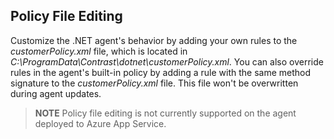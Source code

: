 <!--
title: "Level 2 Rules - Introduction"
description: "Introduction to .NET Level 2 Rules"
tags: "installation policy customization rules level agent .Net"
-->

## Policy File Editing

Customize the .NET agent's behavior by adding your own rules to the *customerPolicy.xml* file, which is located in *C:\ProgramData\Contrast\dotnet\customerPolicy.xml*. You can also override rules in the agent's built-in policy by adding a rule with the same method signature to the *customerPolicy.xml* file. This file won't be overwritten during agent updates.

>**NOTE** Policy file editing is not currently supported on the agent deployed to Azure App Service.
